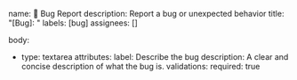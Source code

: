 name: 🐛 Bug Report
description: Report a bug or unexpected behavior
title: "[Bug]: "
labels: [bug]
assignees: []

body:
  - type: textarea
    attributes:
      label: Describe the bug
      description: A clear and concise description of what the bug is.
    validations:
      required: true
